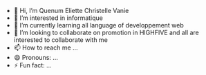 - 👋 Hi, I’m Quenum Eliette Christelle Vanie 
- 👀 I’m interested in informatique
- 🌱 I’m currently learning all language of developpement web
- 💞️ I’m looking to collaborate on promotion in HIGHFIVE and all are interested to collaborate with me
- 📫 How to reach me ...
- 😄 Pronouns: ...
- ⚡ Fun fact: ...

<!---
Vanqueen/Vanqueen is a ✨ special ✨ repository because its `README.md` (this file) appears on your GitHub profile.
You can click the Preview link to take a look at your changes.
--->
